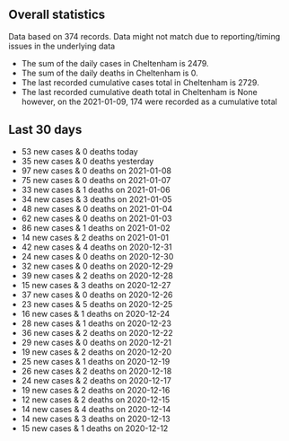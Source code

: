 <!-- summary_marker starts -->
## Overall statistics

 Data based on 374 records. Data might not match due to reporting/timing issues in the underlying data

- The sum of the daily cases in Cheltenham is 2479.
- The sum of the daily deaths in Cheltenham is 0.
- The last recorded cumulative cases total in Cheltenham is 2729.
- The last recorded cumulative death total in Cheltenham is None however, on the 2021-01-09, 174 were recorded as a cumulative total

## Last 30 days

- 53 new cases & 0 deaths today
- 35 new cases & 0 deaths yesterday
- 97 new cases & 0 deaths on 2021-01-08
- 75 new cases & 0 deaths on 2021-01-07
- 33 new cases & 1 deaths on 2021-01-06
- 34 new cases & 3 deaths on 2021-01-05
- 48 new cases & 0 deaths on 2021-01-04
- 62 new cases & 0 deaths on 2021-01-03
- 86 new cases & 1 deaths on 2021-01-02
- 14 new cases & 2 deaths on 2021-01-01
- 42 new cases & 4 deaths on 2020-12-31
- 24 new cases & 0 deaths on 2020-12-30
- 32 new cases & 0 deaths on 2020-12-29
- 39 new cases & 2 deaths on 2020-12-28
- 15 new cases & 3 deaths on 2020-12-27
- 37 new cases & 0 deaths on 2020-12-26
- 23 new cases & 5 deaths on 2020-12-25
- 16 new cases & 1 deaths on 2020-12-24
- 28 new cases & 1 deaths on 2020-12-23
- 36 new cases & 2 deaths on 2020-12-22
- 29 new cases & 0 deaths on 2020-12-21
- 19 new cases & 2 deaths on 2020-12-20
- 25 new cases & 1 deaths on 2020-12-19
- 26 new cases & 2 deaths on 2020-12-18
- 24 new cases & 2 deaths on 2020-12-17
- 19 new cases & 2 deaths on 2020-12-16
- 12 new cases & 2 deaths on 2020-12-15
- 14 new cases & 4 deaths on 2020-12-14
- 14 new cases & 3 deaths on 2020-12-13
- 15 new cases & 1 deaths on 2020-12-12

<!-- summary_marker ends -->
